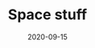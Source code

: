 ---
layout      : project
title       : "Space stuff"
date        : 2020-09-15
start-date  : 2020-09-15
end-date    : present
---